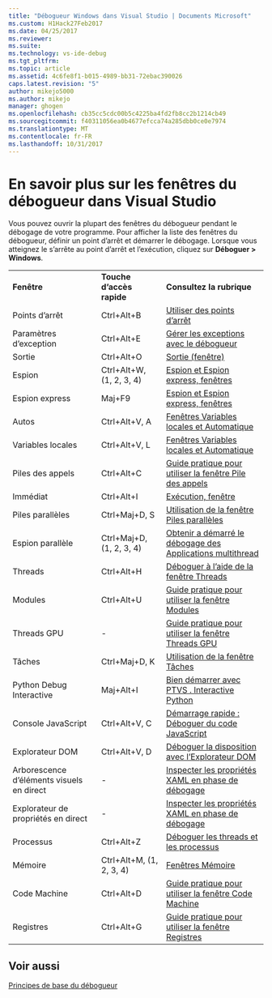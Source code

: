 ```yaml
---
title: "Débogueur Windows dans Visual Studio | Documents Microsoft"
ms.custom: H1Hack27Feb2017
ms.date: 04/25/2017
ms.reviewer: 
ms.suite: 
ms.technology: vs-ide-debug
ms.tgt_pltfrm: 
ms.topic: article
ms.assetid: 4c6fe8f1-b015-4989-bb31-72ebac390026
caps.latest.revision: "5"
author: mikejo5000
ms.author: mikejo
manager: ghogen
ms.openlocfilehash: cb35cc5cdc00b5c4225ba4fd2fb8cc2b1214cb49
ms.sourcegitcommit: f40311056ea0b4677efcca74a285dbb0ce0e7974
ms.translationtype: MT
ms.contentlocale: fr-FR
ms.lasthandoff: 10/31/2017
---
```

# <a name="learn-about-debugger-windows-in-visual-studio"></a>En savoir plus sur les fenêtres du débogueur dans Visual Studio
Vous pouvez ouvrir la plupart des fenêtres du débogueur pendant le débogage de votre programme. Pour afficher la liste des fenêtres du débogueur, définir un point d’arrêt et démarrer le débogage. Lorsque vous atteignez le s’arrête au point d’arrêt et l’exécution, cliquez sur **Déboguer > Windows**.  
  
||||  
|-|-|-|  
|**Fenêtre**|**Touche d’accès rapide**|**Consultez la rubrique**|  
|Points d’arrêt|Ctrl+Alt+B|[Utiliser des points d’arrêt](../debugger/using-breakpoints.md)|  
|Paramètres d’exception|Ctrl+Alt+E|[Gérer les exceptions avec le débogueur](../debugger/managing-exceptions-with-the-debugger.md)|  
|Sortie|Ctrl+Alt+O|[Sortie (fenêtre)](../ide/reference/output-window.md)|    
|Espion|Ctrl+Alt+W, (1, 2, 3, 4)|[Espion et Espion express, fenêtres](../debugger/watch-and-quickwatch-windows.md)|  
|Espion express|Maj+F9|[Espion et Espion express, fenêtres](../debugger/watch-and-quickwatch-windows.md)|  
|Autos|Ctrl+Alt+V, A|[Fenêtres Variables locales et Automatique](../debugger/autos-and-locals-windows.md)|  
|Variables locales|Ctrl+Alt+V, L|[Fenêtres Variables locales et Automatique](../debugger/autos-and-locals-windows.md)|  
|Piles des appels|Ctrl+Alt+C|[Guide pratique pour utiliser la fenêtre Pile des appels](../debugger/how-to-use-the-call-stack-window.md)|
|Immédiat|Ctrl+Alt+I|[Exécution, fenêtre](../ide/reference/immediate-window.md)|     
|Piles parallèles|Ctrl+Maj+D, S|[Utilisation de la fenêtre Piles parallèles](../debugger/using-the-parallel-stacks-window.md)|  
|Espion parallèle|Ctrl+Maj+D, (1, 2, 3, 4)|[Obtenir a démarré le débogage des Applications multithread](../debugger/get-started-debugging-multithreaded-apps.md)|
|Threads|Ctrl+Alt+H|[Déboguer à l’aide de la fenêtre Threads](../debugger/how-to-use-the-threads-window.md)|  
|Modules|Ctrl+Alt+U|[Guide pratique pour utiliser la fenêtre Modules](../debugger/how-to-use-the-modules-window.md)| 
|Threads GPU|-|[Guide pratique pour utiliser la fenêtre Threads GPU](../debugger/how-to-use-the-gpu-threads-window.md)|  
|Tâches|Ctrl+Maj+D, K|[Utilisation de la fenêtre Tâches](../debugger/using-the-tasks-window.md)| 
|Python Debug Interactive|Maj+Alt+I|[Bien démarrer avec PTVS . Interactive Python](../python/getting-started-with-ptvs-interactive-python.md)|  
|Console JavaScript|Ctrl+Alt+V, C|[Démarrage rapide : Déboguer du code JavaScript](../debugger/quickstart-debug-javascript-using-the-console.md)|  
|Explorateur DOM|Ctrl+Alt+V, D|[Déboguer la disposition avec l’Explorateur DOM](../debugger/debug-layout-using-dom-explorer.md)|  
|Arborescence d’éléments visuels en direct|-|[Inspecter les propriétés XAML en phase de débogage](../debugger/inspect-xaml-properties-while-debugging.md)|  
|Explorateur de propriétés en direct|-|[Inspecter les propriétés XAML en phase de débogage](../debugger/inspect-xaml-properties-while-debugging.md)|   
|Processus|Ctrl+Alt+Z|[Déboguer les threads et les processus](../debugger/debug-threads-and-processes.md)|  
|Mémoire|Ctrl+Alt+M, (1, 2, 3, 4)|[Fenêtres Mémoire](../debugger/memory-windows.md)|  
|Code Machine|Ctrl+Alt+D|[Guide pratique pour utiliser la fenêtre Code Machine](../debugger/how-to-use-the-disassembly-window.md)|  
|Registres|Ctrl+Alt+G|[Guide pratique pour utiliser la fenêtre Registres](../debugger/how-to-use-the-registers-window.md)|  
  
## <a name="see-also"></a>Voir aussi  
 [Principes de base du débogueur](../debugger/debugger-basics.md)